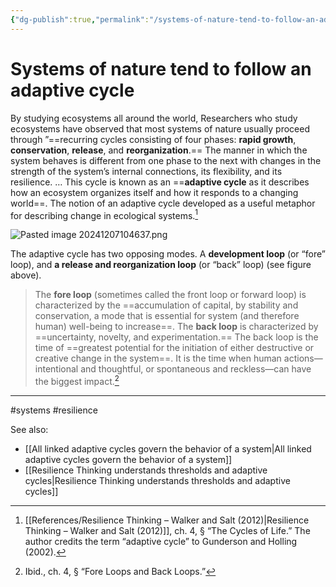 ```yaml
---
{"dg-publish":true,"permalink":"/systems-of-nature-tend-to-follow-an-adaptive-cycle/"}
---
```



# Systems of nature tend to follow an adaptive cycle

By studying ecosystems all around the world, Researchers who study ecosystems have observed that most systems of nature usually proceed through ”==recurring cycles consisting of four phases: **rapid growth**, **conservation**, **release**, and **reorganization**.== The manner in which the system behaves is different from one phase to the next with changes in the strength of the system’s internal connections, its flexibility, and its resilience. … This cycle is known as an ==**adaptive cycle** as it describes how an ecosystem organizes itself and how it responds to a changing world==. The notion of an adaptive cycle developed as a useful metaphor for describing change in ecological systems.[^1]

![Pasted image 20241207104637.png](/img/user/Attachments/Pasted%20image%2020241207104637.png)

The adaptive cycle has two opposing modes. A **development loop** (or “fore” loop), and **a release and reorganization loop** (or “back” loop) (see figure above). 

> The **fore loop** (sometimes called the front loop or forward loop) is characterized by the ==accumulation of capital, by stability and conservation, a mode that is essential for system (and therefore human) well-being to increase==. The **back loop** is characterized by ==uncertainty, novelty, and experimentation.== The back loop is the time of ==greatest potential for the initiation of either destructive or creative change in the system==. It is the time when human actions— intentional and thoughtful, or spontaneous and reckless—can have the biggest impact.[^2]



---
#systems #resilience 

See also:
 - [[All linked adaptive cycles govern the behavior of a system\|All linked adaptive cycles govern the behavior of a system]]
 - [[Resilience Thinking understands thresholds and adaptive cycles\|Resilience Thinking understands thresholds and adaptive cycles]]

[^1]: [[References/Resilience Thinking – Walker and Salt (2012)\|Resilience Thinking – Walker and Salt (2012)]], ch. 4, § “The Cycles of Life.” The author credits the term “adaptive cycle” to Gunderson and Holling (2002).
[^2]: Ibid., ch. 4, § “Fore Loops and Back Loops.”